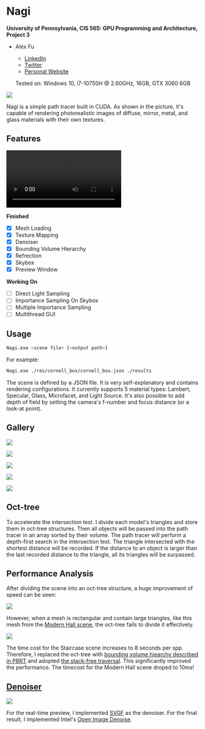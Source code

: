# Nagi

**University of Pennsylvania, CIS 565: GPU Programming and Architecture, Project 3**

* Alex Fu
  
  - [LinkedIn](https://www.linkedin.com/in/alex-fu-b47b67238/)
  - [Twitter](https://twitter.com/AlexFu8304)
  - [Personal Website](https://thecger.com/)
  
  Tested on: Windows 10, i7-10750H @ 2.60GHz, 16GB, GTX 3060 6GB

![](./doc/header.png)

Nagi is a simple path tracer built in CUDA. As shown in the picture, it's capable of rendering photorealistic images of diffuse, mirror, metal, and glass materials with their own textures.

## Features


<video src="https://user-images.githubusercontent.com/28486541/198067385-cf9353ab-5a11-40fb-b030-91e3afd91056.mp4"></video>

**Finished**

- [x] Mesh Loading
- [x] Texture Mapping
- [x] Denoiser
- [x] Bounding Volume Hierarchy
- [x] Refrection
- [x] Skybox
- [x] Preview Window

**Working On**

- [ ] Direct Light Sampling
- [ ] Importance Sampling On Skybox
- [ ] Multiple Importance Sampling
- [ ] Multithread GUI

## Usage

```bash
Nagi.exe <scene file> [<output path>]
```

For example:

```bash
Nagi.exe ./res/cornell_box/cornell_box.json ./results
```

The scene is defined by a JSON file. It is very self-explanatory and contains rendering configurations. It currently supports 5 material types: Lambert, Specular, Glass, Microfacet, and Light Source. It's also possible to add depth of field by setting the camera's f-number and focus distance (or a look-at point).

## Gallery

![](./doc/staircase.png)

![](./doc/cannon.png)

![](./doc/result1.png)

![](./doc/result2.png)

![](./doc/dop.png)

## Oct-tree

To accelerate the intersection test. I divide each model's triangles and store them in oct-tree structures. Then all objects will be passed into the path tracer in an array sorted by their volume. The path tracer will perform a depth-first search in the intersection test.
The triangle intersected with the shortest distance will be recorded. If the distance to an object is larger than the last recorded distance to the triangle, all its triangles will be surpassed.

## Performance Analysis

After dividing the scene into an oct-tree structure, a huge improvement of speed can be seen:

![](./doc/time-oct-tree.png)

However, when a mesh is rectangular and contain large triangles, like this mesh from the [Modern Hall scene](http://www.blendswap.com/blends/view/51997), the oct-tree fails to divide it effectively.

![](./doc/stair_case_mesh.png)

The time cost for the Staircase scene increases to 8 seconds per spp. Therefore, I replaced the oct-tree with [bounding volume hiearchy described in PBRT](https://www.pbr-book.org/3ed-2018/Primitives_and_Intersection_Acceleration/Bounding_Volume_Hierarchies) and adopted [the stack-free traversal](https://arxiv.org/abs/1505.06022). This significantly improved the performance. The timecost for the Modern Hall scene droped to 10ms!

## [Denoiser](https://github.com/IwakuraRein/CIS-565-4-CUDA-Denoiser/blob/base-code/README.md)

![](./doc/denoiser.png)

For the real-time preview, I implemented [SVGF](https://dl.acm.org/doi/10.1145/3105762.3105770) as the denoiser. For the final result, I implemented Intel's [Open Image Denoise](https://www.openimagedenoise.org/).
